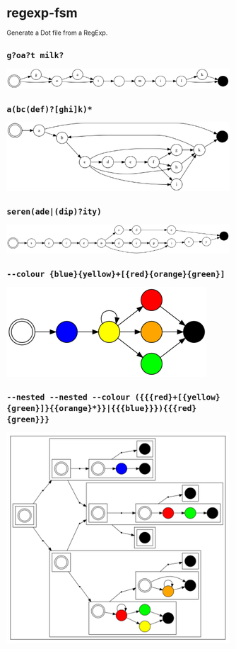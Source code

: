 # regexp-fsm

Generate a Dot file from a RegExp. 

## `g?oa?t milk?`

![](examples/goat-milk.png)
## `a(bc(def)?[ghi]k)*` 

![](examples/complex.png)

## `seren(ade|(dip)?ity)`

![](examples/long-choices.png)

## `--colour {blue}{yellow}+[{red}{orange}{green}]`

![](examples/colours.png)

## `--nested --nested --colour ({{{red}+[{yellow}{green}]}{{orange}*}}|{{{blue}}}){{{red}{green}}}`

![](examples/nested.png)
